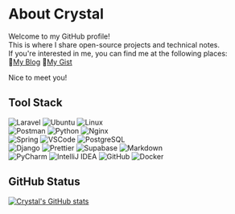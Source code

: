 # About Crystal
Welcome to my GitHub profile! \
This is where I share open-source projects and technical notes. \
If you're interested in me, you can find me at the following places:\
🐋[My Blog](https://x200706.substack.com/about) 🐋[My Gist](https://gist.github.com/x200706)

Nice to meet you!

## Tool Stack
<img src="https://img.shields.io/badge/Laravel-0D1B48?style=for-the-badge&logo=laravel&logoColor=white" alt="Laravel"> <img src="https://img.shields.io/badge/Ubuntu-0D1B48?style=for-the-badge&logo=ubuntu&logoColor=white" alt="Ubuntu"> <img src="https://img.shields.io/badge/Linux-0D1B48?style=for-the-badge&logo=linux&logoColor=white" alt="Linux">\
<img src="https://img.shields.io/badge/Postman-2E407B?style=for-the-badge&logo=Postman&logoColor=white" alt="Postman"> <img src="https://img.shields.io/badge/Python-2E407B?style=for-the-badge&logo=python&logoColor=white" alt="Python"> <img src="https://img.shields.io/badge/Nginx-2E407B?style=for-the-badge&logo=nginx&logoColor=white" alt="Nginx">\
<img src="https://img.shields.io/badge/Spring-5D5C90?style=for-the-badge&logo=spring&logoColor=white" alt="Spring"> <img src="https://img.shields.io/badge/VSCode-5D5C90?style=for-the-badge&logo=visual%20studio%20code&logoColor=white" alt="VSCode"> <img src="https://img.shields.io/badge/PostgreSQL-5D5C90?style=for-the-badge&logo=postgresql&logoColor=white" alt="PostgreSQL">\
<img src="https://img.shields.io/badge/Django-8E8CC1?style=for-the-badge&logo=django&logoColor=092E20" alt="Django"> <img src="https://img.shields.io/badge/prettier-8E8CC1?style=for-the-badge&logo=prettier&logoColor=F7BA3E" alt="Prettier"> <img src="https://img.shields.io/badge/Supabase-8E8CC1?style=for-the-badge&logo=supabase&logoColor=white" alt="Supabase"> <img src="https://img.shields.io/badge/Markdown-8E8CC1?style=for-the-badge&logo=markdown&logoColor=white" alt="Markdown">\
<img src="https://img.shields.io/badge/PyCharm-C5D2F0?style=for-the-badge&logo=pycharm&logoColor=0D1B48" alt="PyCharm"> <img src="https://img.shields.io/badge/IntelliJ_IDEA-C5D2F0?style=for-the-badge&logo=intellij-idea&logoColor=0D1B48" alt="IntelliJ IDEA"> <img src="https://img.shields.io/badge/GitHub-C5D2F0?style=for-the-badge&logo=github&logoColor=0D1B48" alt="GitHub"> <img src="https://img.shields.io/badge/Docker-C5D2F0?style=for-the-badge&logo=docker&logoColor=0D1B48" alt="Docker">

## GitHub Status
[![Crystal's GitHub stats](https://github-readme-stats.vercel.app/api?username=x200706&show_icons=true&theme=nord&rank_icon=percentile)](https://github.com/anuraghazra/github-readme-stats)
<!--![Top Langs](https://github-readme-stats.vercel.app/api/top-langs/?username=x200706\&layout=compact&theme=omni)-->
